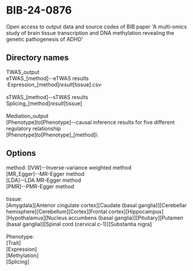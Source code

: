 # BIB-24-0876
Open access to output data and source codes of BIB paper 'A multi-omics study of brain tissue transcription and DNA methylation revealing the genetic pathogenesis of ADHD'

## Directory names
TWAS_output\
eTWAS_[method]--eTWAS results\
·Expression_[method]_result_[tissue].csv·\
\
sTWAS_[method]--sTWAS results\
Splicing_[method]_result_[tissue]\
\
Mediation_output\
[Phenotype]_to_[Phenotype]--causal inference results for five different regulatory relationship\
[Phenotype]_to_[Phenotype]_[method]\

## Options
method:
[IVW]--Inverse-variance weighted method\
[MR_Egger]--MR-Egger method\
[LDA]--LDA MR-Egger method\
[PMR]--PMR-Egger method\
\
tissue:\
[Amygdala][Anterior cingulate cortex][Caudate (basal ganglia)][Cerebellar hemisphere][Cerebellum][Cortex][Frontal cortex][Hippocampus][Hypothalamus][Nucleus accumbens (basal ganglia)][Pituitary][Putamen (basal ganglia)][Spinal cord (cervical c-1)][Substantia nigra]\
\
Phenotype:\
[Trait]\
[Expression]\
[Methylation]\
[Splicing]
